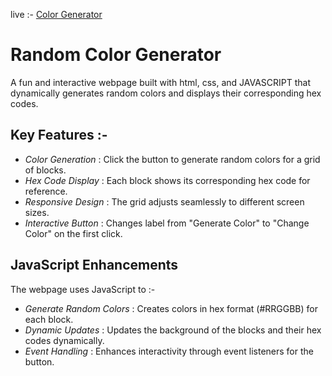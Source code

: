 live :- [Color Generator](https://colorgenerator-harshad57.vercel.app/)

# Random Color Generator

A fun and interactive webpage built with html, css, and JAVASCRIPT that dynamically generates random colors and displays their corresponding hex codes.

## Key Features :-

- *Color Generation* : Click the button to generate random colors for a grid of blocks.
- *Hex Code Display* : Each block shows its corresponding hex code for reference.
- *Responsive Design* : The grid adjusts seamlessly to different screen sizes.
- *Interactive Button* : Changes label from "Generate Color" to "Change Color" on the first click.

## JavaScript Enhancements

The webpage uses JavaScript to :-

- *Generate Random Colors* : Creates colors in hex format (#RRGGBB) for each block.
- *Dynamic Updates* : Updates the background of the blocks and their hex codes dynamically.
- *Event Handling* : Enhances interactivity through event listeners for the button.
